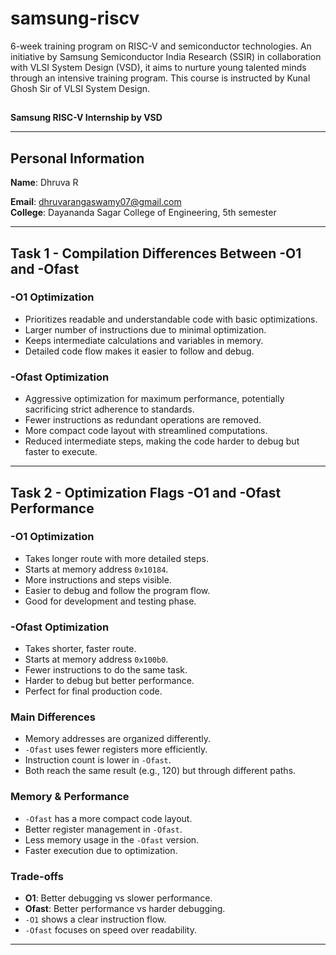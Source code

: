 # samsung-riscv
6-week training program on RISC-V and semiconductor technologies. An initiative by Samsung Semiconductor India Research (SSIR) in collaboration with VLSI System Design (VSD), it aims to nurture young talented minds through an intensive training program. This course is instructed by Kunal Ghosh Sir of VLSI System Design.

## 
**Samsung RISC-V Internship by VSD**  

---

## Personal Information  
**Name**: Dhruva R 

**Email**: dhruvarangaswamy07@gmail.com  
**College**: Dayananda Sagar College of Engineering, 5th semester 

---

## Task 1 - Compilation Differences Between -O1 and -Ofast

### -O1 Optimization
- Prioritizes readable and understandable code with basic optimizations.
- Larger number of instructions due to minimal optimization.
- Keeps intermediate calculations and variables in memory.
- Detailed code flow makes it easier to follow and debug.

### -Ofast Optimization
- Aggressive optimization for maximum performance, potentially sacrificing strict adherence to standards.
- Fewer instructions as redundant operations are removed.
- More compact code layout with streamlined computations.
- Reduced intermediate steps, making the code harder to debug but faster to execute.

---

## Task 2 - Optimization Flags -O1 and -Ofast Performance

### -O1 Optimization
- Takes longer route with more detailed steps.  
- Starts at memory address `0x10184`.  
- More instructions and steps visible.  
- Easier to debug and follow the program flow.  
- Good for development and testing phase.  

### -Ofast Optimization
- Takes shorter, faster route.  
- Starts at memory address `0x100b0`.  
- Fewer instructions to do the same task.  
- Harder to debug but better performance.  
- Perfect for final production code.  

### Main Differences
- Memory addresses are organized differently.  
- `-Ofast` uses fewer registers more efficiently.  
- Instruction count is lower in `-Ofast`.  
- Both reach the same result (e.g., 120) but through different paths.  

### Memory & Performance
- `-Ofast` has a more compact code layout.  
- Better register management in `-Ofast`.  
- Less memory usage in the `-Ofast` version.  
- Faster execution due to optimization.  

### Trade-offs
- **O1**: Better debugging vs slower performance.  
- **Ofast**: Better performance vs harder debugging.  
- `-O1` shows a clear instruction flow.  
- `-Ofast` focuses on speed over readability.  

---
         
